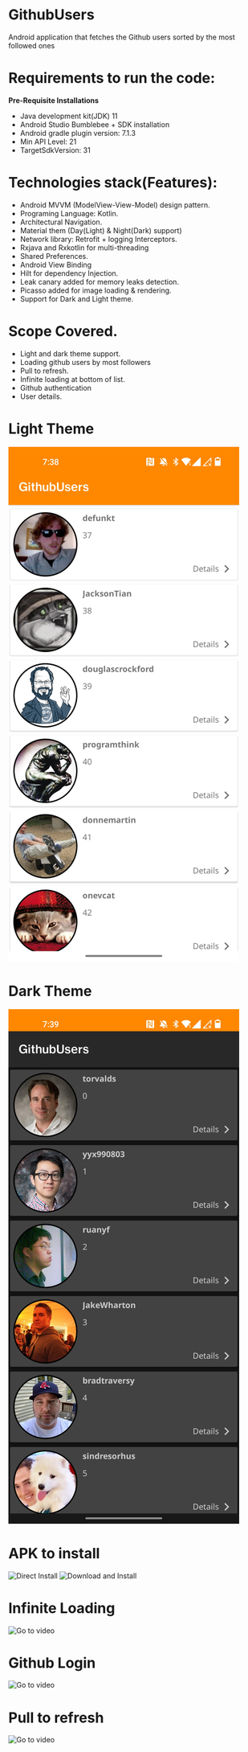 # GithubUsers
Android application that fetches the Github users sorted by the most followed ones

# Requirements to run the code:

**Pre-Requisite Installations**

- Java development kit(JDK) 11
- Android Studio Bumblebee + SDK installation
- Android gradle plugin version: 7.1.3
- Min API Level: 21
- TargetSdkVersion: 31


# Technologies stack(Features):

- Android MVVM (ModelView-View-Model) design pattern.
- Programing Language: Kotlin.
- Architectural Navigation.
- Material them (Day(Light) & Night(Dark) support)
- Network library: Retrofit + logging Interceptors.
- Rxjava and Rxkotlin for multi-threading
- Shared Preferences.
- Android View Binding
- Hilt for dependency Injection.
- Leak canary added for memory leaks detection.
- Picasso added for image loading & rendering.
- Support for Dark and Light theme.

# Scope Covered.

- Light and dark theme support.
- Loading github users by most followers
- Pull to refresh.
- Infinite loading at bottom of list.
- Github authentication
- User details.


# Light Theme
![alt text](https://github.com/Maqsood007/GithubUsers/blob/main/screenshots/light_theme.jpeg)

# Dark Theme
![alt text](https://github.com/Maqsood007/GithubUsers/blob/main/screenshots/dark_theme.jpeg)

# APK to install
![Direct Install](https://i.diawi.com/GzpBJ4)
![Download  and Install](https://drive.google.com/file/d/1DB6eEzE6fvUkn1TGAHN_PMAEI01OaBI5/view?usp=sharing)

# Infinite Loading
![Go to video](https://drive.google.com/file/d/10_7GP2PmqBKpIPLDWtayigibaPzPMIkG/view?usp=sharing)

# Github Login
![Go to video](https://drive.google.com/file/d/10VQmSmt9dELaVra3GwCnqJfB08ycmPlX/view?usp=sharing)

# Pull to refresh
![Go to video](https://drive.google.com/file/d/10ZMpE0G01X_hL8gzr10fZ8dhOpweG29S/view?usp=sharing)








